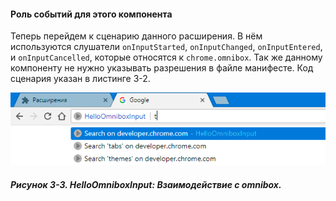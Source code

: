 #### Роль событий для этого компонента

Теперь перейдем к сценарию данного расширения. В нём используются слушатели `onInputStarted`, `onInputChanged`, `onInputEntered`, и `onInputCancelled`, которые относятся к `chrome.omnibox`. Так же данному компоненту не нужно указывать разрешения в файле манифесте. Код сценария указан в листинге 3-2.

![Рисунок 3-3. HelloOmniboxInput: Взаимодействие с omnibox](/assets/figure-3-3.png)

##### Рисунок 3-3. _HelloOmniboxInput: Взаимодействие с omnibox._




